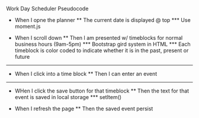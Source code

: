 Work Day Scheduler Pseudocode

* When I opne the planner
** The current date is displayed @ top
*** Use moment.js
 
* When I scroll down
** Then I am presented w/ timeblocks for normal business hours (9am-5pm)
*** Bootstrap gird system in HTML 
*** Each timeblock is color coded to indicate whether it is in the past, present or future
**** 

* When I click into a time block
** Then I can enter an event
*** 

* WHen I click the save button for that timeblock
** Then the text for that event is saved in local storage
*** setItem()

* When I refresh the page
** Then the saved event persist
